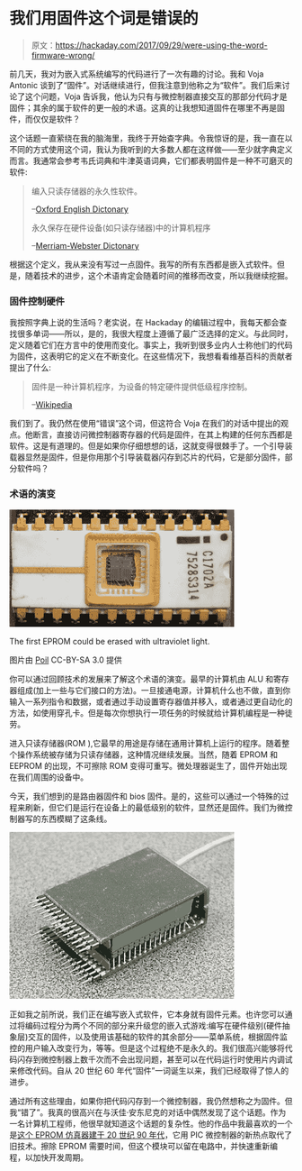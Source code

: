 # 我们用固件这个词是错误的

> 原文：<https://hackaday.com/2017/09/29/were-using-the-word-firmware-wrong/>

前几天，我对为嵌入式系统编写的代码进行了一次有趣的讨论。我和 Voja Antonic 谈到了“固件”。对话继续进行，但我注意到他称之为“软件”。我们后来讨论了这个问题，Voja 告诉我，他认为只有与微控制器直接交互的那部分代码才是固件；其余的属于软件的更一般的术语。这真的让我想知道固件在哪里不再是固件，而仅仅是软件？

这个话题一直萦绕在我的脑海里，我终于开始查字典。令我惊讶的是，我一直在以不同的方式使用这个词，我认为我听到的大多数人都在这样做——至少就字典定义而言。我通常会参考韦氏词典和牛津英语词典，它们都表明固件是一种不可磨灭的软件:

> 编入只读存储器的永久性软件。
> 
> –[Oxford English Dictonary](https://en.oxforddictionaries.com/definition/firmware)
> 
> 永久保存在硬件设备(如只读存储器)中的计算机程序
> 
> –[Merriam-Webster Dictonary](https://www.merriam-webster.com/dictionary/firmware)

根据这个定义，我从来没有写过一点固件。我写的所有东西都是嵌入式软件。但是，随着技术的进步，这个术语肯定会随着时间的推移而改变，所以我继续挖掘。

### 固件控制硬件

我按照字典上说的生活吗？老实说，在 Hackaday 的编辑过程中，我每天都会查找很多单词——所以，是的，我很大程度上遵循了最广泛选择的定义。与此同时，定义随着它们在方言中的使用而变化。事实上，我听到很多业内人士称他们的代码为固件，这表明它的定义在不断变化。在这些情况下，我想看看维基百科的贡献者提出了什么:

> 固件是一种计算机程序，为设备的特定硬件提供低级程序控制。
> 
> –[Wikipedia](https://en.wikipedia.org/wiki/Firmware)

我们到了。我仍然在使用“错误”这个词，但这符合 Voja 在我们的对话中提出的观点。他断言，直接访问微控制器寄存器的代码是固件，在其上构建的任何东西都是软件。这是有道理的。但是如果你仔细想想的话，这就变得很棘手了。一个引导装载器显然是固件，但是你用那个引导装载器闪存到芯片的代码，它是部分固件，部分软件吗？

### 术语的演变

![](img/1a2887a5b79b5876c518218b0838e1f2.png)

The first EPROM could be erased with ultraviolet light.

图片由 [Poil](https://commons.wikimedia.org/wiki/File:EPROM_Intel_C1702A.jpg) CC-BY-SA 3.0 提供

你可以通过回顾技术的发展来了解这个术语的演变。最早的计算机由 ALU 和寄存器组成(加上一些与它们接口的方法)。一旦接通电源，计算机什么也不做，直到你输入一系列指令和数据，或者通过手动设置寄存器值并移入，或者通过更自动化的方法，如使用穿孔卡。但是每次你想执行一项任务的时候就给计算机编程是一种徒劳。

进入只读存储器(ROM ),它最早的用途是存储在通用计算机上运行的程序。随着整个操作系统被存储为只读存储器，这种情况继续发展。当然，随着 EPROM 和 EEPROM 的出现，不可擦除 ROM 变得可重写。微处理器诞生了，固件开始出现在我们周围的设备中。

今天，我们想到的是路由器固件和 bios 固件。是的，这些可以通过一个特殊的过程来刷新，但它们是运行在设备上的最低级别的软件，显然还是固件。我们为微控制器写的东西模糊了这条线。

![](img/b19a657fa1874933b25c270b65fe0f1d.png)

正如我之前所说，我们正在编写嵌入式软件，它本身就有固件元素。也许您可以通过将编码过程分为两个不同的部分来升级您的嵌入式游戏:编写在硬件级别(硬件抽象层)交互的固件，以及使用该基础的软件的其余部分——菜单系统，根据固件监控的用户输入改变行为，等等。但是这个过程绝不是永久的。我们很高兴能够将代码闪存到微控制器上数千次而不会出现问题，甚至可以在代码运行时使用片内调试来修改代码。自从 20 世纪 60 年代“固件”一词诞生以来，我们已经取得了惊人的进步。

通过所有这些理由，如果你把代码闪存到一个微控制器，我仍然想称之为固件。但我“错了”。我真的很高兴在与沃佳·安东尼克的对话中偶然发现了这个话题。作为一名计算机工程师，他很早就知道这个话题的复杂性。他的作品中我最喜欢的一个是[这个 EPROM 仿真器建于 20 世纪 90 年代](https://hackaday.com/2016/06/27/vojas-eeprom-emulator-from-1991/)，它用 PIC 微控制器的新热点取代了旧技术。擦除 EPROM 需要时间，但这个模块可以留在电路中，并快速重新编程，以加快开发周期。